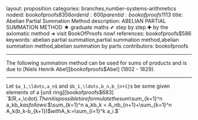 layout: proposition
categories: branches,number-systems-arithmetics
nodeid: bookofproofs$8356
orderid: 600
parentid: bookofproofs$1113
title: Abelian Partial Summation Method
description: ABELIAN PARTIAL SUMMATION METHOD ★ graduate maths ✔ step by step ✚ by the axiomatic method ➜ visit BookOfProofs now!
references: bookofproofs$586
keywords: abelian partial summation,partial summation method,abelian summation method,abelian summation by parts
contributors: bookofproofs


---
The following summation method can be used for sums of products and is due to 
[Niels Henrik Abel][bookofproofs$Abel] (1802 - 1829).

---

Let `$a_1,\ldots,a_n$` and `$b_1,\ldots,b_n,b_{n+1}$` be some given elements of a [unit ring][bookofproofs$683] `$(R,+,\cdot).$` Then it is possible to reformulate the sum `$\sum_{k=1}^n a_kb_k$` as follows: `$$\sum_{k=1}^n a_kb_k = A_nb_{n+1}+\sum_{k=1}^n A_k(b_k-b_{k+1})$$` with `$A_k:=\sum_{i=1}^k a_i.$`

